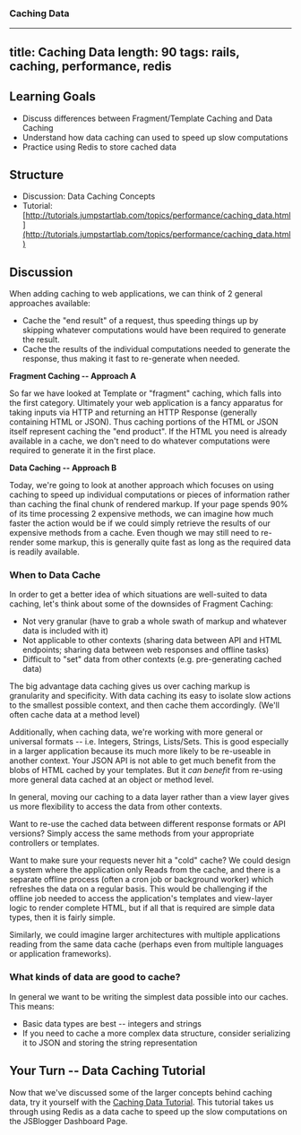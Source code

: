 ### Caching Data

---
title: Caching Data
length: 90
tags: rails, caching, performance, redis
---

## Learning Goals

* Discuss differences between Fragment/Template Caching and Data Caching
* Understand how data caching can used to speed up slow computations
* Practice using Redis to store cached data

## Structure

* Discussion: Data Caching Concepts
* Tutorial: [http://tutorials.jumpstartlab.com/topics/performance/caching_data.html](http://tutorials.jumpstartlab.com/topics/performance/caching_data.html)

## Discussion

When adding caching to web applications, we can think of 2 general approaches available:

* Cache the "end result" of a request, thus speeding things up by skipping whatever
  computations would have been required to generate the result.
* Cache the results of the individual computations needed to generate the response, thus
  making it fast to re-generate when needed.

__Fragment Caching -- Approach A__

So far we have looked at Template or "fragment" caching, which falls into the first category. Ultimately
your web application is a fancy apparatus for taking inputs via HTTP and returning
an HTTP Response (generally containing HTML or JSON). Thus caching portions of the HTML or JSON itself
represent caching the "end product". If the HTML you need is already available in a cache, we don't need
to do whatever computations were required to generate it in the first place.

__Data Caching -- Approach B__

Today, we're going to look at another approach which focuses on using caching to speed up individual
computations or pieces of information rather than caching the final chunk of rendered markup.
If your page spends 90% of its time processing 2 expensive methods, we can imagine how much faster
the action would be if we could simply retrieve the results of our expensive methods from a cache.
Even though we may still need to re-render some markup, this is generally quite fast as long as
the required data is readily available.

### When to Data Cache

In order to get a better idea of which situations are well-suited to data caching, let's
think about some of the downsides of Fragment Caching:

* Not very granular (have to grab a whole swath of markup and whatever data is included with it)
* Not applicable to other contexts (sharing data between API and HTML endpoints; sharing data between
  web responses and offline tasks)
* Difficult to "set" data from other contexts (e.g. pre-generating cached data)

The big advantage data caching gives us over caching markup is granularity and specificity.
With data caching its easy to isolate slow actions to the smallest possible context, and then
cache them accordingly. (We'll often cache data at a method level)

Additionally, when caching data, we're working with more general or universal formats -- i.e. Integers,
Strings, Lists/Sets. This is good especially in a larger application because its much more
likely to be re-useable in another context. Your JSON API is not able to get much benefit
from the blobs of HTML cached by your templates. But it _can benefit_ from re-using more general
data cached at an object or method level.

In general, moving our caching to a data layer rather than a view layer gives us more flexibility
to access the data from other contexts.

Want to re-use the cached data between different response
formats or API versions? Simply access the same methods from your appropriate controllers or templates.

Want to make sure your requests never hit a "cold" cache? We could design a system where the application
only Reads from the cache, and there is a separate offline process (often a cron job or background worker)
which refreshes the data on a regular basis. This would be challenging if the offline job needed
to access the application's templates and view-layer logic to render complete HTML, but
if all that is required are simple data types, then it is fairly simple.

Similarly, we could imagine larger architectures with multiple applications reading from the same
data cache (perhaps even from multiple languages or application frameworks).

### What kinds of data are good to cache?

In general we want to be writing the simplest data possible into our caches.
This means:

* Basic data types are best -- integers and strings
* If you need to cache a more complex data structure,
  consider serializing it to JSON and storing the string
  representation

## Your Turn -- Data Caching Tutorial

Now that we've discussed some of the larger concepts behind caching data,
try it yourself with the [Caching Data Tutorial](http://tutorials.jumpstartlab.com/topics/performance/caching_data.html). This tutorial takes us through using Redis as a data cache
to speed up the slow computations on the JSBlogger Dashboard Page.